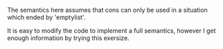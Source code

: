 The semantics here assumes that cons can only be used in a situation which ended by 'emptylist'.

It is easy to modify the code to implement a full semantics, however I get enough information by trying this exersize.
